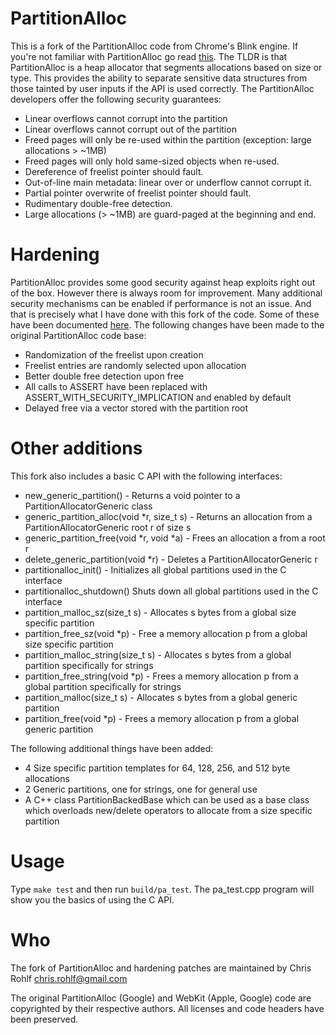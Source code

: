 # PartitionAlloc

This is a fork of the PartitionAlloc code from Chrome's Blink engine. If you're not familiar with PartitionAlloc go read [this](http://struct.github.io/partition_alloc.html). The TLDR is that PartitionAlloc is a heap allocator that segments allocations based on size or type. This provides the ability to separate sensitive data structures from those tainted by user inputs if the API is used correctly. The PartitionAlloc developers offer the following security guarantees:

* Linear overflows cannot corrupt into the partition
* Linear overflows cannot corrupt out of the partition
* Freed pages will only be re-used within the partition (exception: large allocations > ~1MB)
* Freed pages will only hold same-sized objects when re-used.
* Dereference of freelist pointer should fault.
* Out-of-line main metadata: linear over or underflow cannot corrupt it.
* Partial pointer overwrite of freelist pointer should fault.
* Rudimentary double-free detection.
* Large allocations (> ~1MB) are guard-paged at the beginning and end.

# Hardening

PartitionAlloc provides some good security against heap exploits right out of the box. However there is always room for improvement. Many additional security mechanisms can be enabled if performance is not an issue. And that is precisely what I have done with this fork of the code. Some of these have been documented [here](http://struct.github.io/partition_alloc.html). The following changes have been made to the original PartitionAlloc code base:

* Randomization of the freelist upon creation
* Freelist entries are randomly selected upon allocation
* Better double free detection upon free
* All calls to ASSERT have been replaced with ASSERT_WITH_SECURITY_IMPLICATION and enabled by default
* Delayed free via a vector stored with the partition root

# Other additions

This fork also includes a basic C API with the following interfaces:

* new_generic_partition() - Returns a void pointer to a PartitionAllocatorGeneric class
* generic_partition_alloc(void *r, size_t s) - Returns an allocation from a PartitionAllocatorGeneric root r of size s
* generic_partition_free(void *r, void *a) - Frees an allocation a from a root r
* delete_generic_partition(void *r) - Deletes a PartitionAllocatorGeneric r
* partitionalloc_init() - Initializes all global partitions used in the C interface
* partitionalloc_shutdown() Shuts down all global partitions used in the C interface
* partition_malloc_sz(size_t s) - Allocates s bytes from a global size specific partition
* partition_free_sz(void *p) - Free a memory allocation p from a global size specific partition
* partition_malloc_string(size_t s) - Allocates s bytes from a global partition specifically for strings
* partition_free_string(void *p) - Frees a memory allocation p from a global partition specifically for strings
* partition_malloc(size_t s) - Allocates s bytes from a global generic partition
* partition_free(void *p) - Frees a memory allocation p from a global generic partition

The following additional things have been added:

* 4 Size specific partition templates for 64, 128, 256, and 512 byte allocations
* 2 Generic partitions, one for strings, one for general use
* A C++ class PartitionBackedBase which can be used as a base class which overloads new/delete operators to allocate from a size specific partition

# Usage

Type `make test` and then run `build/pa_test`. The pa_test.cpp program will show you the basics of using the C API.

# Who

The fork of PartitionAlloc and hardening patches are maintained by Chris Rohlf chris.rohlf@gmail.com

The original PartitionAlloc (Google) and WebKit (Apple, Google) code are copyrighted by their respective authors. All licenses and code headers have been preserved.